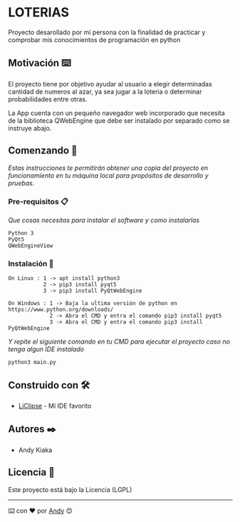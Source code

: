 # LOTERIAS

Proyecto desarollado por mí persona con la finalidad de practicar y comprobar mis conocimientos de programación en python

## Motivación ⌨️

El proyecto tiene por objetivo ayudar al usuario a elegir determinadas cantidad de numeros al azar, ya sea jugar a la loteria o determinar probabilidades entre otras.

La App cuenta con un pequeño navegador web incorporado que necesita de la biblioteca QWebEngine que debe ser instalado por separado como se instruye abajo.

## Comenzando 🚀

_Estas instrucciones te permitirán obtener una copia del proyecto en funcionamiento en tu máquina local para propósitos de desarrollo y pruebas._

### Pre-requisitos 📋

_Que cosas necesitas para instalar el software y como instalarlas_

```
Python 3 
PyQt5
QWebEngineView
```

### Instalación 🔧

```
On Linux : 1 -> apt install python3
           2 -> pip3 install pyqt5
           3 -> pip3 install PyQtWebEngine
           
On Windows : 1 -> Baja la ultima versión de python en https://www.python.org/downloads/
             2 -> Abra el CMD y entra el comando pip3 install pyqt5
             3 -> Abra el CMD y entra el comando pip3 install PyQtWebEngine
```

_Y repite el siguiente comando en tu CMD para ejecutar el proyecto caso no tenga algun IDE instalado_

```
python3 main.py
```

## Construido con 🛠️

* [LiClipse](https://www.liclipse.com/) - Mí IDE favorito

## Autores ✒️

* Andy Kiaka

## Licencia 📄

Este proyecto está bajo la Licencia (LGPL)

---
⌨️ con ❤️ por [Andy](https://github.com/detona115) 😊
